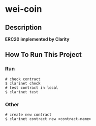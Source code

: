 # wei-coin

## Description

**ERC20 implemented by Clarity**

## How To Run This Project

### Run

```shell
# check contract  
$ clarinet check 
# test contract in local 
$ clarinet test    
```

### Other

```shell
# create new contract  
$ clarinet contract new <contract-name>    
```
